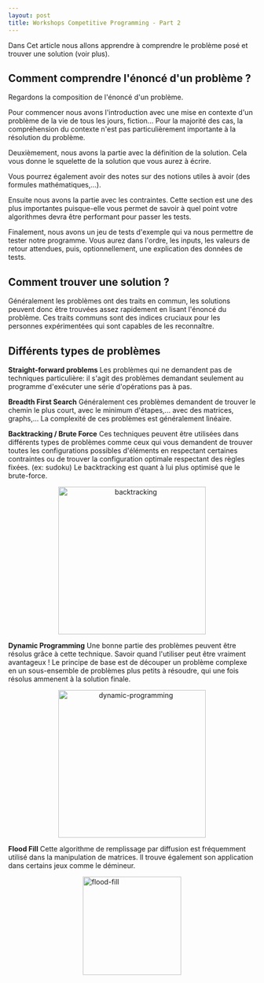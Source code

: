 ```yaml
---
layout: post
title: Workshops Competitive Programming - Part 2
---
```


Dans Cet article nous allons apprendre à comprendre le problème posé et trouver une solution (voir plus).

## Comment comprendre l'énoncé d'un problème ?

Regardons la composition de l'énoncé d'un problème.

Pour commencer nous avons l'introduction avec une mise en contexte d'un problème de la vie de tous les jours, fiction...
Pour la majorité des cas, la compréhension du contexte n'est pas particulièrement importante à la résolution du problème.

Deuxièmement, nous avons la partie avec la définition de la solution. Cela vous donne le squelette de la solution que vous aurez à écrire.

Vous pourrez également avoir des notes sur des notions utiles à avoir (des formules mathématiques,...).

Ensuite nous avons la partie avec les contraintes. Cette section est une des plus importantes puisque-elle vous permet de savoir à quel point votre algorithmes devra être performant pour passer les tests.

Finalement, nous avons un jeu de tests d'exemple qui va nous permettre de tester notre programme. Vous aurez dans l'ordre, les inputs, les valeurs de retour attendues, puis, optionnellement, une explication des données de tests.

## Comment trouver une solution ?

Généralement les problèmes ont des traits en commun, les solutions peuvent donc être trouvées assez rapidement en lisant l'énoncé du problème.
Ces traits communs sont des indices cruciaux pour les personnes expérimentées qui sont capables de les reconnaître.

## Différents types de problèmes

**Straight-forward problems**
Les problèmes qui ne demandent pas de techniques particulière:
il s'agit des problèmes demandant seulement au programme d'exécuter une série d'opérations pas à pas.

**Breadth First Search**
Généralement ces problèmes demandent de trouver le chemin le plus court, avec le minimum d'étapes,... avec des matrices, graphs,...
La complexité de ces problèmes est généralement linéaire.

**Backtracking / Brute Force**
Ces techniques peuvent être utilisées dans différents types de problèmes comme ceux qui vous demandent de trouver toutes les configurations possibles d'éléments en respectant certaines contraintes ou de trouver la configuration optimale respectant des règles fixées. (ex: sudoku)
Le backtracking est quant à lui plus optimisé que le brute-force.

<p align="center">
<img alt="backtracking" src="https://www.researchgate.net/profile/Ilya_Verenich/publication/316610194/figure/fig2/AS:614206495813635@1523449648050/Backtracking-algorithm-taken-from-1.png" width="300"/>
</p>

**Dynamic Programming**
Une bonne partie des problèmes peuvent être résolus grâce à cette technique.
Savoir quand l'utiliser peut être vraiment avantageux ! Le principe de base est de découper un problème complexe en un sous-ensemble de problèmes plus petits à résoudre, qui une fois résolus ammenent à la solution finale.

<p align="center">
<img alt="dynamic-programming" src="https://cdn-images-1.medium.com/max/1600/1*MXpfyivX8XmtULGNiXXmEw.png" width="300"/>
</p>

**Flood Fill**
Cette algorithme de remplissage par diffusion est fréquemment utilisé dans la manipulation de matrices. Il trouve également son application dans certains jeux comme le démineur.

<div style="display: flex; justify-content: center;">
<img alt="flood-fill" src="https://he-s3.s3.amazonaws.com/media/uploads/0435c22.png" height="200"/>
</div>